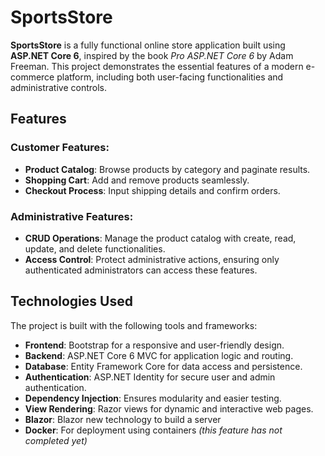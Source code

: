 # SportsStore

**SportsStore** is a fully functional online store application built using **ASP.NET Core 6**, inspired by the book *Pro ASP.NET Core 6* by Adam Freeman. This project demonstrates the essential features of a modern e-commerce platform, including both user-facing functionalities and administrative controls.

## Features

### Customer Features:
- **Product Catalog**: Browse products by category and paginate results.
- **Shopping Cart**: Add and remove products seamlessly.
- **Checkout Process**: Input shipping details and confirm orders.

### Administrative Features:
- **CRUD Operations**: Manage the product catalog with create, read, update, and delete functionalities.
- **Access Control**: Protect administrative actions, ensuring only authenticated administrators can access these features.

## Technologies Used
The project is built with the following tools and frameworks:
- **Frontend**: Bootstrap for a responsive and user-friendly design.
- **Backend**: ASP.NET Core 6 MVC for application logic and routing.
- **Database**: Entity Framework Core for data access and persistence.
- **Authentication**: ASP.NET Identity for secure user and admin authentication.
- **Dependency Injection**: Ensures modularity and easier testing.
- **View Rendering**: Razor views for dynamic and interactive web pages.
- **Blazor**: Blazor new technology to build a server
- **Docker**: For deployment using containers _(this feature has not completed yet)_


